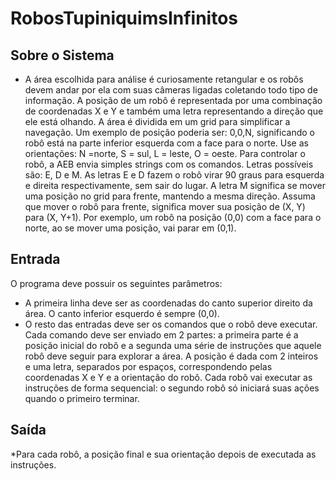 # RobosTupiniquimsInfinitos

## Sobre o Sistema

* A área escolhida para análise é curiosamente retangular e os robôs devem andar por ela com suas câmeras ligadas coletando todo tipo de informação. A posição de um
robô é representada por uma combinação de coordenadas X e Y e também uma letra representando a direção que ele está olhando. A área é dividida em um grid para
simplificar a navegação. Um exemplo de posição poderia ser: 0,0,N, significando o robô está na parte inferior esquerda com a face para o norte. Use as orientações: N
=norte, S = sul, L = leste, O = oeste.
Para controlar o robô, a AEB envia simples strings com os comandos. Letras possíveis são: E, D e M. As letras E e D fazem o robô virar 90 graus para esquerda e direita
respectivamente, sem sair do lugar. A letra M significa se mover uma posição no grid para frente, mantendo a mesma direção.
Assuma que mover o robô para frente, significa mover sua posição de (X, Y) para (X, Y+1). Por exemplo, um robô na posição (0,0) com a face para o norte, ao se mover
uma posição, vai parar em (0,1).

## Entrada

O programa deve possuir os seguintes parâmetros:
* A primeira linha deve ser as coordenadas do canto superior direito da área. O canto inferior esquerdo é sempre (0,0).
* O resto das entradas deve ser os comandos que o robô deve executar. Cada comando deve ser enviado em 2 partes: a primeira parte é a posição inicial do robô
e a segunda uma série de instruções que aquele robô deve seguir para explorar a área.
A posição é dada com 2 inteiros e uma letra, separados por espaços, correspondendo pelas coordenadas X e Y e a orientação do robô. Cada robô vai executar as
instruções de forma sequencial: o segundo robô só iniciará suas ações quando o primeiro terminar.

## Saída

*Para cada robô, a posição final e sua orientação depois de executada as instruções.
